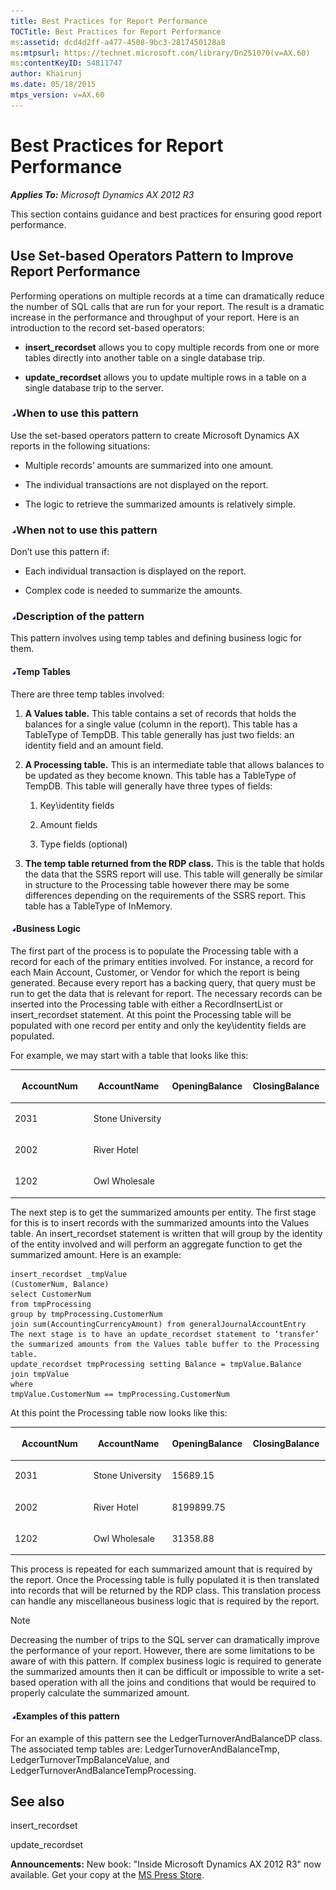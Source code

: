 ```yaml
---
title: Best Practices for Report Performance
TOCTitle: Best Practices for Report Performance
ms:assetid: dcd4d2ff-a477-4508-9bc3-2817450128a8
ms:mtpsurl: https://technet.microsoft.com/library/Dn251070(v=AX.60)
ms:contentKeyID: 54811747
author: Khairunj
ms.date: 05/18/2015
mtps_version: v=AX.60
---
```


# Best Practices for Report Performance 


_**Applies To:** Microsoft Dynamics AX 2012 R3_

This section contains guidance and best practices for ensuring good report performance.

## Use Set-based Operators Pattern to Improve Report Performance

Performing operations on multiple records at a time can dramatically reduce the number of SQL calls that are run for your report. The result is a dramatic increase in the performance and throughput of your report. Here is an introduction to the record set-based operators:

  - **insert\_recordset** allows you to copy multiple records from one or more tables directly into another table on a single database trip.

  - **update\_recordset** allows you to update multiple rows in a table on a single database trip to the server.

### ![Dn251070.collapse\_all(en-us,AX.60).gif](images/Gg841655.collapse_all(en-us,AX.60).gif "Dn251070.collapse_all(en-us,AX.60).gif")When to use this pattern

Use the set-based operators pattern to create Microsoft Dynamics AX reports in the following situations:

  - Multiple records’ amounts are summarized into one amount.

  - The individual transactions are not displayed on the report.

  - The logic to retrieve the summarized amounts is relatively simple.

### ![Dn251070.collapse\_all(en-us,AX.60).gif](images/Gg841655.collapse_all(en-us,AX.60).gif "Dn251070.collapse_all(en-us,AX.60).gif")When not to use this pattern

Don’t use this pattern if:

  - Each individual transaction is displayed on the report.

  - Complex code is needed to summarize the amounts.

### ![Dn251070.collapse\_all(en-us,AX.60).gif](images/Gg841655.collapse_all(en-us,AX.60).gif "Dn251070.collapse_all(en-us,AX.60).gif")Description of the pattern

This pattern involves using temp tables and defining business logic for them.

#### ![Dn251070.collapse\_all(en-us,AX.60).gif](images/Gg841655.collapse_all(en-us,AX.60).gif "Dn251070.collapse_all(en-us,AX.60).gif")Temp Tables

There are three temp tables involved:

1.  **A Values table.** This table contains a set of records that holds the balances for a single value (column in the report). This table has a TableType of TempDB. This table generally has just two fields: an identity field and an amount field.

2.  **A Processing table.** This is an intermediate table that allows balances to be updated as they become known. This table has a TableType of TempDB. This table will generally have three types of fields:
    
    1.  Key\\identity fields
    
    2.  Amount fields
    
    3.  Type fields (optional)

3.  **The temp table returned from the RDP class.** This is the table that holds the data that the SSRS report will use. This table will generally be similar in structure to the Processing table however there may be some differences depending on the requirements of the SSRS report. This table has a TableType of InMemory.

#### ![Dn251070.collapse\_all(en-us,AX.60).gif](images/Gg841655.collapse_all(en-us,AX.60).gif "Dn251070.collapse_all(en-us,AX.60).gif")Business Logic

The first part of the process is to populate the Processing table with a record for each of the primary entities involved. For instance, a record for each Main Account, Customer, or Vendor for which the report is being generated. Because every report has a backing query, that query must be run to get the data that is relevant for report. The necessary records can be inserted into the Processing table with either a RecordInsertList or insert\_recordset statement. At this point the Processing table will be populated with one record per entity and only the key\\identity fields are populated.

For example, we may start with a table that looks like this:

<table>
<colgroup>
<col style="width: 25%" />
<col style="width: 25%" />
<col style="width: 25%" />
<col style="width: 25%" />
</colgroup>
<thead>
<tr class="header">
<th><p>AccountNum</p></th>
<th><p>AccountName</p></th>
<th><p>OpeningBalance</p></th>
<th><p>ClosingBalance</p></th>
</tr>
</thead>
<tbody>
<tr class="odd">
<td><p>2031</p></td>
<td><p>Stone University</p></td>
<td><p></p></td>
<td><p></p></td>
</tr>
<tr class="even">
<td><p>2002</p></td>
<td><p>River Hotel</p></td>
<td><p></p></td>
<td><p></p></td>
</tr>
<tr class="odd">
<td><p>1202</p></td>
<td><p>Owl Wholesale</p></td>
<td><p></p></td>
<td><p></p></td>
</tr>
</tbody>
</table>


The next step is to get the summarized amounts per entity. The first stage for this is to insert records with the summarized amounts into the Values table. An insert\_recordset statement is written that will group by the identity of the entity involved and will perform an aggregate function to get the summarized amount. Here is an example:

    insert_recordset _tmpValue
    (CustomerNum, Balance)
    select CustomerNum
    from tmpProcessing
    group by tmpProcessing.CustomerNum
    join sum(AccountingCurrencyAmount) from generalJournalAccountEntry
    The next stage is to have an update_recordset statement to ‘transfer’ the summarized amounts from the Values table buffer to the Processing table.
    update_recordset tmpProcessing setting Balance = tmpValue.Balance
    join tmpValue
    where
    tmpValue.CustomerNum == tmpProcessing.CustomerNum

At this point the Processing table now looks like this:

<table>
<colgroup>
<col style="width: 25%" />
<col style="width: 25%" />
<col style="width: 25%" />
<col style="width: 25%" />
</colgroup>
<thead>
<tr class="header">
<th><p>AccountNum</p></th>
<th><p>AccountName</p></th>
<th><p>OpeningBalance</p></th>
<th><p>ClosingBalance</p></th>
</tr>
</thead>
<tbody>
<tr class="odd">
<td><p>2031</p></td>
<td><p>Stone University</p></td>
<td><p>15689.15</p></td>
<td><p></p></td>
</tr>
<tr class="even">
<td><p>2002</p></td>
<td><p>River Hotel</p></td>
<td><p>8199899.75</p></td>
<td><p></p></td>
</tr>
<tr class="odd">
<td><p>1202</p></td>
<td><p>Owl Wholesale</p></td>
<td><p>31358.88</p></td>
<td><p></p></td>
</tr>
</tbody>
</table>


This process is repeated for each summarized amount that is required by the report. Once the Processing table is fully populated it is then translated into records that will be returned by the RDP class. This translation process can handle any miscellaneous business logic that is required by the report.


> [!NOTE]
> <P>Decreasing the number of trips to the SQL server can dramatically improve the performance of your report. However, there are some limitations to be aware of with this pattern. If complex business logic is required to generate the summarized amounts then it can be difficult or impossible to write a set-based operation with all the joins and conditions that would be required to properly calculate the summarized amount.</P>



#### ![Dn251070.collapse\_all(en-us,AX.60).gif](images/Gg841655.collapse_all(en-us,AX.60).gif "Dn251070.collapse_all(en-us,AX.60).gif")Examples of this pattern

For an example of this pattern see the LedgerTurnoverAndBalanceDP class. The associated temp tables are: LedgerTurnoverAndBalanceTmp, LedgerTurnoverTmpBalanceValue, and LedgerTurnoverAndBalanceTempProcessing.

## See also

insert\_recordset

update\_recordset

  
**Announcements:** New book: "Inside Microsoft Dynamics AX 2012 R3" now available. Get your copy at the [MS Press Store](https://www.microsoftpressstore.com/store/inside-microsoft-dynamics-ax-2012-r3-9780735685109).

